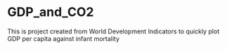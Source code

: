 # GDP_and_CO2

This is project created from World Development Indicators to quickly plot GDP per capita against infant mortality

